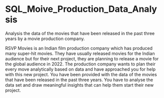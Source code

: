 # SQL_Moive_Production_Data_Analysis
Analysis the data of the movies that have been released in the past three years by a movie production company. 

RSVP Movies is an Indian film production company which has produced many super-hit movies. 
They have usually released movies for the Indian audience but for their next project, they are planning to release a movie for the global audience in 2022.
The production company wants to plan their every move analytically based on data and have approached you for help with this new project. 
You have been provided with the data of the movies that have been released in the past three years. You have to analyse the data set and draw meaningful insights that can help them start their new project. 
